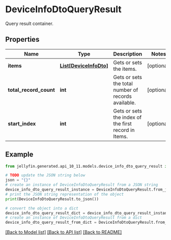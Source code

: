 # DeviceInfoDtoQueryResult

Query result container.

## Properties

Name | Type | Description | Notes
------------ | ------------- | ------------- | -------------
**items** | [**List[DeviceInfoDto]**](DeviceInfoDto.md) | Gets or sets the items. | [optional] 
**total_record_count** | **int** | Gets or sets the total number of records available. | [optional] 
**start_index** | **int** | Gets or sets the index of the first record in Items. | [optional] 

## Example

```python
from jellyfin.generated.api_10_11.models.device_info_dto_query_result import DeviceInfoDtoQueryResult

# TODO update the JSON string below
json = "{}"
# create an instance of DeviceInfoDtoQueryResult from a JSON string
device_info_dto_query_result_instance = DeviceInfoDtoQueryResult.from_json(json)
# print the JSON string representation of the object
print(DeviceInfoDtoQueryResult.to_json())

# convert the object into a dict
device_info_dto_query_result_dict = device_info_dto_query_result_instance.to_dict()
# create an instance of DeviceInfoDtoQueryResult from a dict
device_info_dto_query_result_from_dict = DeviceInfoDtoQueryResult.from_dict(device_info_dto_query_result_dict)
```
[[Back to Model list]](../README.md#documentation-for-models) [[Back to API list]](../README.md#documentation-for-api-endpoints) [[Back to README]](../README.md)



